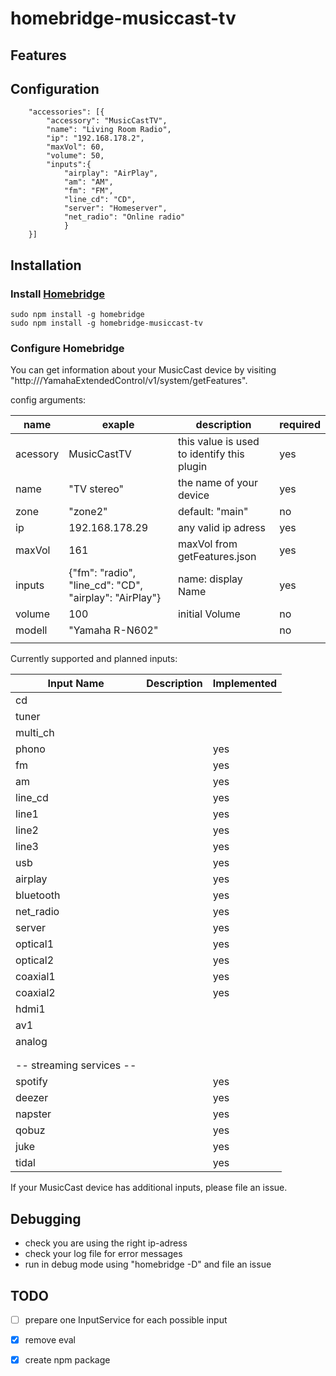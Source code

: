 # homebridge-musiccast-tv

## Features

## Configuration

```
    "accessories": [{
        "accessory": "MusicCastTV",
        "name": "Living Room Radio",
        "ip": "192.168.178.2",
        "maxVol": 60,
        "volume": 50,
        "inputs":{
            "airplay": "AirPlay", 
            "am": "AM", 
            "fm": "FM", 
            "line_cd": "CD", 
            "server": "Homeserver", 
            "net_radio": "Online radio"
            }
    }]
```

## Installation

### Install [Homebridge](https://github.com/nfarina/homebridge)

```
sudo npm install -g homebridge
sudo npm install -g homebridge-musiccast-tv
```
### Configure Homebridge

You can get information about your MusicCast device by visiting 
"http://<ip>/YamahaExtendedControl/v1/system/getFeatures".


config arguments: 

| name | exaple | description | required |
| ---- | ------ | ----------- | -------- |
| acessory | MusicCastTV | this value is used to identify this plugin | yes |
| name | "TV stereo" | the name of your device | yes |
| zone | "zone2" | default: "main" | no |
| ip | 192.168.178.29 | any valid ip adress | yes |
| maxVol | 161 | maxVol from getFeatures.json | yes |
| inputs | {"fm": "radio", "line_cd": "CD", "airplay": "AirPlay"} | name: display Name | yes |
| volume | 100 | initial Volume | no |
| modell | "Yamaha R-N602" |  | no |
|  |  |  |  |


Currently supported and planned inputs:

| Input Name | Description | Implemented |
| ---------- | ----------- | ----------- |
| cd |  |  |
| tuner |  |  |
| multi_ch |  |  |
| phono |  | yes |
| fm |  | yes |
| am |  | yes |
| line_cd |  | yes |
| line1 |  | yes |
| line2 |  | yes |
| line3 |  | yes |
| usb |  | yes |
| airplay |  | yes |
| bluetooth |  | yes |
| net_radio |  | yes |
| server |  | yes |
| optical1 |  | yes |
| optical2 |  | yes |
| coaxial1 |  | yes |
| coaxial2 |  | yes |
| hdmi1 |  |  |
| av1 |  |  |
| analog |  |  |
|  |  |  |
|  |  |  |
| -- streaming services -- |
| spotify |  | yes |
| deezer |  | yes |
| napster |  | yes |
| qobuz |  | yes |
| juke |  | yes |
| tidal |  | yes |

If your MusicCast device has additional inputs, please file an issue. 

## Debugging 
 - check you are using the right ip-adress
 - check your log file for error messages
 - run in debug mode using "homebridge -D" and file an issue

## TODO
 - [ ] prepare one InputService for each possible input
 - [x] remove eval
 - [x] create npm package

